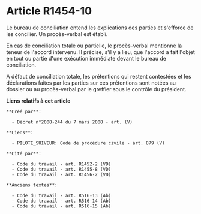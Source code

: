 # Article R1454-10

Le bureau de conciliation entend les explications des parties et s'efforce de les concilier. Un procès-verbal est établi.

En cas de conciliation totale ou partielle, le procès-verbal mentionne la teneur de l'accord intervenu. Il précise, s'il y a
lieu, que l'accord a fait l'objet en tout ou partie d'une exécution immédiate devant le bureau de conciliation.

A défaut de conciliation totale, les prétentions qui restent contestées et les déclarations faites par les parties sur ces
prétentions sont notées au dossier ou au procès-verbal par le greffier sous le contrôle du président.

**Liens relatifs à cet article**

	**Créé par**:

	  - Décret n°2008-244 du 7 mars 2008 - art. (V)

	**Liens**:

	  - PILOTE_SUIVEUR: Code de procédure civile - art. 879 (V)

	**Cité par**:

	  - Code du travail - art. R1452-2 (VD)
	  - Code du travail - art. R1455-8 (VD)
	  - Code du travail - art. R1456-2 (VD)

	**Anciens textes**:

	  - Code du travail - art. R516-13 (Ab)
	  - Code du travail - art. R516-14 (Ab)
	  - Code du travail - art. R516-15 (Ab)
